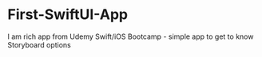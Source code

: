 # First-SwiftUI-App
I am rich app from Udemy Swift/iOS Bootcamp - simple app to get to know Storyboard options
